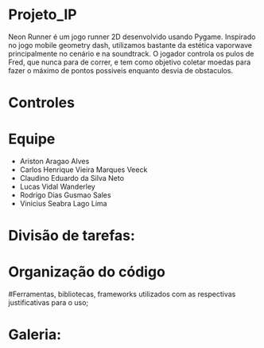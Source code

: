 # Projeto_IP
Neon Runner é um jogo runner 2D desenvolvido usando Pygame. Inspirado no jogo mobile geometry dash, utilizamos bastante da estética vaporwave principalmente no cenário e na soundtrack. O jogador controla os pulos de Fred, que nunca para de correr, e tem como objetivo coletar moedas para fazer o máximo de pontos possiveis enquanto desvia de obstaculos.

# Controles

# Equipe
- Ariston Aragao Alves
- Carlos Henrique Vieira Marques Veeck
- Claudino Eduardo da Silva Neto
- Lucas Vidal Wanderley
- Rodrigo Dias Gusmao Sales
- Vinicius Seabra Lago Lima 

# Divisão de tarefas:

# Organização do código

#Ferramentas, bibliotecas, frameworks utilizados com as respectivas justificativas para o uso;


# Galeria:
